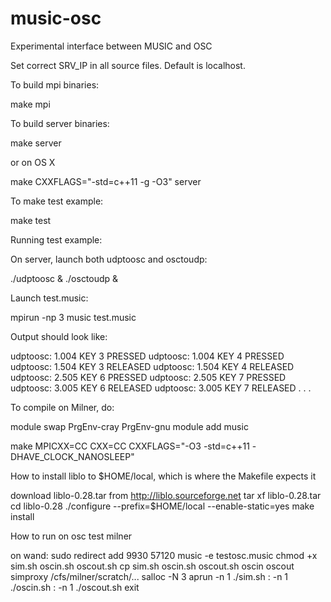 # music-osc
Experimental interface between MUSIC and OSC

Set correct SRV_IP in all source files. Default is localhost.

To build mpi binaries:

  make mpi

To build server binaries:

  make server

or on OS X

  make CXXFLAGS="-std=c++11 -g -O3" server

To make test example:

  make test

Running test example:

On server, launch both udptoosc and osctoudp:

  ./udptoosc & ./osctoudp &

Launch test.music:

  mpirun -np 3 music test.music

Output should look like:

udptoosc: 1.004 KEY 3 PRESSED
udptoosc: 1.004 KEY 4 PRESSED
udptoosc: 1.504 KEY 3 RELEASED
udptoosc: 1.504 KEY 4 RELEASED
udptoosc: 2.505 KEY 6 PRESSED
udptoosc: 2.505 KEY 7 PRESSED
udptoosc: 3.005 KEY 6 RELEASED
udptoosc: 3.005 KEY 7 RELEASED
.
.
.


To compile on Milner, do:

  module swap PrgEnv-cray PrgEnv-gnu
  module add music

  make MPICXX=CC CXX=CC CXXFLAGS="-O3 -std=c++11 -DHAVE_CLOCK_NANOSLEEP"

How to install liblo to $HOME/local, which is where the Makefile expects it

  download liblo-0.28.tar from http://liblo.sourceforge.net
  tar xf liblo-0.28.tar
  cd  liblo-0.28
  ./configure --prefix=$HOME/local --enable-static=yes
  make install


How to run on osc test milner

  on wand: sudo redirect add <IP> 9930 57120
  music -e testosc.music
  chmod +x sim.sh oscin.sh oscout.sh
  cp sim.sh oscin.sh oscout.sh oscin oscout simproxy /cfs/milner/scratch/...
  salloc -N 3
  aprun -n 1 ./sim.sh : -n 1 ./oscin.sh : -n 1 ./oscout.sh
  exit
